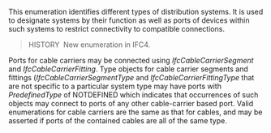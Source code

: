 This enumeration identifies different types of distribution systems. It is used to designate systems by their function as well as ports of devices within such systems to restrict connectivity to compatible connections.

> HISTORY&nbsp; New enumeration in IFC4.

Ports for cable carriers may be connected using _IfcCableCarrierSegment_ and _IfcCableCarrierFitting_. Type objects for cable carrier segments and fittings (_IfcCableCarrierSegmentType_ and _IfcCableCarrierFittingType_ that are not specific to a particular system type may have ports with _PredefinedType_ of NOTDEFINED which indicates that occurrences of such objects may connect to ports of any other cable-carrier based port. Valid enumerations for cable carriers are the same as that for cables, and may be asserted if ports of the contained cables are all of the same type.